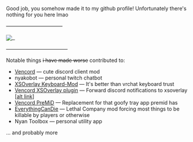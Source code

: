 Good job, you somehow made it to my github profile! Unfortunately there's nothing for you here lmao

———————————

<a href="https://www.youtube.com/watch?v=d1YBv2mWll0">
<img align="center" src="https://github-readme-stats.vercel.app/api?username=nyakowint&count_private=true&bg_color=161320&text_color=D9E0EE&icon_color=DDB6F2&title_color=96CDFB" />
&nbsp; </a>

————————————

Notable things ~~i have made worse~~ contributed to:

* [Vencord](https://github.com/Vendicated/Vencord) — cute discord client mod
* nyakobot — personal twitch chatbot
* [XSOverlay Keyboard-Mod](https://github.com/nyakowint/xsoverlay-keyboard-osc) — It's better than vrchat keyboard trust
* [Vencord XSOverlay plugin](https://github.com/Vendicated/Vencord/tree/main/src/plugins/xsOverlay.desktop) — Forward discord notifications to xsoverlay [[alt link](https://github.com/nyakowint/xsOverlayVencord)]
* [Vencord PreMiD](https://github.com/nyakowint/vc-premid) — Replacement for that goofy tray app premid has
* [EverythingCanDie](https://github.com/nyakowint/EverythingCanDie-LC) — Lethal Company mod forcing most things to be killable by players or otherwise
* Nyan Toolbox — personal utility app

... and probably more
